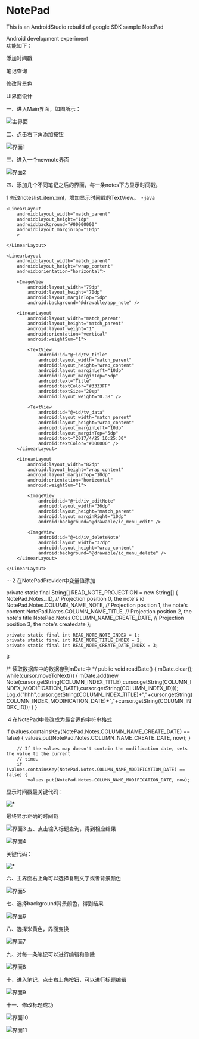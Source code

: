 # NotePad
This is an AndroidStudio rebuild of google SDK sample NotePad

Android development experiment  
功能如下：

添加时间戳


笔记查询



修改背景色


UI界面设计


一、进入Main界面，如图所示：  


![主界面](https://github.com/Beautyohbetty/note/blob/master/app/build/image/111.png)  


二、点击右下角添加按钮


![界面1](https://github.com/Beautyohbetty/note/blob/master/app/build/image/222.jpg)  


三、进入一个newnote界面


![界面2](https://github.com/Beautyohbetty/note/blob/master/app/build/image/333.png)  



四、添加几个不同笔记之后的界面，每一条notes下方显示时间戳。 


1 修改noteslist_item.xml，增加显示时间戳的TextView。
···java
<?xml version="1.0" encoding="utf-8"?>
<LinearLayout xmlns:android="http://schemas.android.com/apk/res/android"
    android:orientation="vertical" android:layout_width="match_parent"
    android:layout_height="wrap_content"
    android:id="@+id/ll_notesItems"
    android:layout_marginBottom="5dp"
    >

    <LinearLayout
        android:layout_width="match_parent"
        android:layout_height="1dp"
        android:background="#00000000"
        android:layout_marginTop="10dp"
        >

    </LinearLayout>

    <LinearLayout
        android:layout_width="match_parent"
        android:layout_height="wrap_content"
        android:orientation="horizontal">

        <ImageView
            android:layout_width="79dp"
            android:layout_height="70dp"
            android:layout_marginTop="5dp"
            android:background="@drawable/app_note" />

        <LinearLayout
            android:layout_width="match_parent"
            android:layout_height="match_parent"
            android:layout_weight="1"
            android:orientation="vertical"
            android:weightSum="1">

            <TextView
                android:id="@+id/tv_title"
                android:layout_width="match_parent"
                android:layout_height="wrap_content"
                android:layout_marginLeft="10dp"
                android:layout_marginTop="5dp"
                android:text="Title"
                android:textColor="#3333FF"
                android:textSize="20sp"
                android:layout_weight="0.38" />

            <TextView
                android:id="@+id/tv_data"
                android:layout_width="match_parent"
                android:layout_height="wrap_content"
                android:layout_marginLeft="10dp"
                android:layout_marginTop="5dp"
                android:text="2017/4/25 16:25:30"
                android:textColor="#000000" />
        </LinearLayout>

        <LinearLayout
            android:layout_width="82dp"
            android:layout_height="wrap_content"
            android:layout_marginTop="10dp"
            android:orientation="horizontal"
            android:weightSum="1">

            <ImageView
                android:id="@+id/iv_editNote"
                android:layout_width="36dp"
                android:layout_height="match_parent"
                android:layout_marginRight="10dp"
                android:background="@drawable/ic_menu_edit" />

            <ImageView
                android:id="@+id/iv_deleteNote"
                android:layout_width="37dp"
                android:layout_height="wrap_content"
                android:background="@drawable/ic_menu_delete" />
        </LinearLayout>

    </LinearLayout>
</LinearLayout>
···
2 在NotePadProvider中变量值添加


private static final String[] READ_NOTE_PROJECTION = new String[] {
            NotePad.Notes._ID,               // Projection position 0, the note's id
            NotePad.Notes.COLUMN_NAME_NOTE,  // Projection position 1, the note's content
            NotePad.Notes.COLUMN_NAME_TITLE, // Projection position 2, the note's title
            NotePad.Notes.COLUMN_NAME_CREATE_DATE, // Projection position 3, the note's createdate
    };

    private static final int READ_NOTE_NOTE_INDEX = 1;
    private static final int READ_NOTE_TITLE_INDEX = 2;
    private static final int READ_NOTE_CREATE_DATE_INDEX = 3;

3

/*
    读取数据库中的数据存到mDate中
     */
    public void readDate()
    {
        mDate.clear();
        while(cursor.moveToNext())
        {
            mDate.add(new Note(cursor.getString(COLUMN_INDEX_TITLE),cursor.getString(COLUMN_INDEX_MODIFICATION_DATE),cursor.getString(COLUMN_INDEX_ID)));
            Log.d("hhh",cursor.getString(COLUMN_INDEX_TITLE)+","+cursor.getString(COLUMN_INDEX_MODIFICATION_DATE)+","+cursor.getString(COLUMN_INDEX_ID));
        }
    }

 4
 在NotePad中修改成为最合适的字符串格式
 
 
 
  if (values.containsKey(NotePad.Notes.COLUMN_NAME_CREATE_DATE) == false) {
            values.put(NotePad.Notes.COLUMN_NAME_CREATE_DATE, now);
        }

        // If the values map doesn't contain the modification date, sets the value to the current
        // time.
        if (values.containsKey(NotePad.Notes.COLUMN_NAME_MODIFICATION_DATE) == false) {
            values.put(NotePad.Notes.COLUMN_NAME_MODIFICATION_DATE, now);

显示时间戳最关键代码：




![*](https://github.com/Beautyohbetty/note/blob/master/app/build/image/17.png) 




最终显示正确的时间戳




![界面3](https://github.com/Beautyohbetty/note/blob/master/app/build/image/444.jpg) 
五、点击输入标题查询，得到相应结果


![界面4](https://github.com/Beautyohbetty/note/blob/master/app/build/image/555.png)  

关键代码：

![*](https://github.com/Beautyohbetty/note/blob/master/app/build/image/18.png)

六、主界面右上角可以选择复制文字或者背景颜色

![界面5](https://github.com/Beautyohbetty/note/blob/master/app/build/image/666.png)  



七、选择background背景颜色，得到结果


![界面6](https://github.com/Beautyohbetty/note/blob/master/app/build/image/777.png)  



八、选择米黄色，界面变换



![界面7](https://github.com/Beautyohbetty/note/blob/master/app/build/image/888.png)  




九、对每一条笔记可以进行编辑和删除



![界面8](https://github.com/Beautyohbetty/note/blob/master/app/build/image/999.jpg)  



十、进入笔记，点击右上角按钮，可以进行标题编辑



![界面9](https://github.com/Beautyohbetty/note/blob/master/app/build/image/1111.jpg)  



十一、修改标题成功


![界面10](https://github.com/Beautyohbetty/note/blob/master/app/build/image/2222.png) 



![界面11](https://github.com/Beautyohbetty/note/blob/master/app/build/image/22221.jpg) 



 



 
